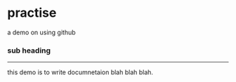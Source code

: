 # practise
a demo on using github
### sub heading
<hr>
this demo is to write documnetaion blah blah blah.

